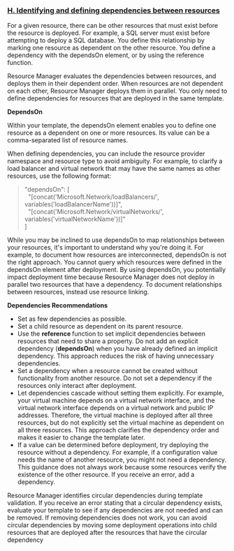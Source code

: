 <font style="segoe ui"><h3><b><u>H.	Identifying and defining dependencies between resources</u></b></h3>
<p>For a given resource, there can be other resources that  must exist before the resource is deployed. For example, a SQL server must  exist before attempting to deploy a SQL database. You define this relationship  by marking one resource as dependent on the other resource. You define a  dependency with the dependsOn element, or by using the reference function. </p>
<p>Resource Manager evaluates the dependencies between  resources, and deploys them in their dependent order. When resources are not  dependent on each other, Resource Manager deploys them in parallel. You only  need to define dependencies for resources that are deployed in the same  template.</p>
<p><strong>DependsOn</strong></p>
<p>Within your template, the dependsOn element enables you  to define one resource as a dependent on one or more resources. Its value can  be a comma-separated list of resource names.</p>
<p>When defining dependencies, you can include the resource  provider namespace and resource type to avoid ambiguity. For example, to  clarify a load balancer and virtual network that may have the same names as  other resources, use the following format:<br>
<div>
  <blockquote>
    <p>&quot;dependsOn&quot;: [ <br>
      &nbsp; &quot;[concat('Microsoft.Network/loadBalancers/',      variables('loadBalancerName'))]&quot;, <br>
      &nbsp;      &quot;[concat('Microsoft.Network/virtualNetworks/',      variables('virtualNetworkName'))]&quot; <br>
      ] </p>
  </blockquote>
</div>
</p>
<p>While you may be inclined to use dependsOn to map  relationships between your resources, it's important to understand why you're  doing it. For example, to document how resources are interconnected, dependsOn  is not the right approach. You cannot query which resources were defined in the  dependsOn element after deployment. By using dependsOn, you potentially impact  deployment time because Resource Manager does not deploy in parallel two  resources that have a dependency. To document relationships between resources,  instead use resource linking.
</p>
<p><strong>Dependencies  Recommendations</strong></p>
<ul>
  <li>Set as few dependencies as possible.</li>
  <li>Set a child resource as dependent on its  parent resource.</li>
  <li>Use the&nbsp;<strong>reference&nbsp;</strong>function to set implicit dependencies between  resources that need to share a property. Do not add an explicit dependency (<strong>dependsOn</strong>) when you have already  defined an implicit dependency. This approach reduces the risk of having  unnecessary dependencies.</li>
  <li>Set a dependency when a resource cannot  be&nbsp;created&nbsp;without functionality from another resource. Do not set a  dependency if the resources only interact after deployment.</li>
  <li>Let dependencies cascade without setting them  explicitly. For example, your virtual machine depends on a virtual network  interface, and the virtual network interface depends on a virtual network and  public IP addresses. Therefore, the virtual machine is deployed after all three  resources, but do not explicitly set the virtual machine as dependent on all  three resources. This approach clarifies the dependency order and makes it  easier to change the template later.</li>
  <li>If a value can be determined before  deployment, try deploying the resource without a dependency. For example, if a  configuration value needs the name of another resource, you might not need a  dependency. This guidance does not always work because some resources verify  the existence of the other resource. If you receive an error, add a dependency.</li>
</ul>
<p>Resource Manager identifies circular dependencies during  template validation. If you receive an error stating that a circular dependency  exists, evaluate your template to see if any dependencies are not needed and  can be removed. If removing dependencies does not work, you can avoid circular  dependencies by moving some deployment operations into child resources that are  deployed after the resources that have the circular dependency</p>
</font>
